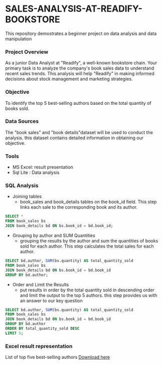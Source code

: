 # SALES-ANALYSIS-AT-READIFY-BOOKSTORE
This repository demostrates a beginner project on data analysis and data manipulation 
### Project Overview 
As a junior Data Analyst at "Readify", a well-known bookstore chain. Your primary task is to analyze the company's book sales data to understand recent sales trends. This analysis will help "Readify" in making informed decisions about stock management and marketing strategies.

### Objective
To identify the top 5 best-selling authors based on the total quantity of books sold.

### Data Sources
The "book sales" and "book details"dataset will be used to conduct the analysis. this dataset contains detailed information in obtaining our objective.

### Tools 
- MS Excel: result presentation 
- Sql Lite : Data analysis 

### SQL Analysis
- Joining tables 
  - book_sales and book_details tables on the book_id field. This step links each sale to the corresponding book and its author.
```sql
SELECT *
FROM book_sales bs
JOIN book_details bd ON bs.book_id = bd.book_id;
```
- Grouping by author and SUM Quantities 
  - grouping the results by the author and sum the quantities of books sold for each author. This step calculates the total sales for each author.
  
```sql
SELECT bd.author, SUM(bs.quantity) AS total_quantity_sold
FROM book_sales bs
JOIN book_details bd ON bs.book_id = bd.book_id
GROUP BY bd.author;
```
- Order and Limit the Results
  - put results in order by the total quantity sold in descending order and limit the output to the top 5 authors. this step provides us with an answer to our key question 

```sql
SELECT bd.author, SUM(bs.quantity) AS total_quantity_sold
FROM book_sales bs
JOIN book_details bd ON bs.book_id = bd.book_id
GROUP BY bd.author
ORDER BY total_quantity_sold DESC
LIMIT 5;
```
### Excel result representation 
List of top five best-selling authors [Download here](https://eu.docworkspace.com/d/sICqD4pbTAcXwuL0G)



